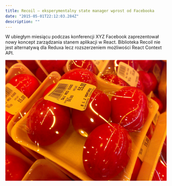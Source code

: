 ```yaml
---
title: Recoil – eksperymentalny state manager wprost od Facebooka
date: "2015-05-01T22:12:03.284Z"
description: ""
---
```


W ubiegłym miesiącu podczas konferencji XYZ Facebook zaprezentował nowy koncept zarządzania stanem aplikacji w React. Biblioteka Recoil nie jest alternatywą dla Reduxa lecz rozszerzeniem możliwości React Context API.

![Chinese Salty Egg](./salty_egg.jpg)
